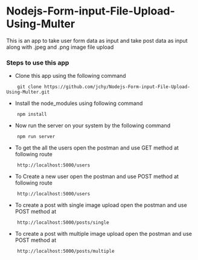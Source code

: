 # Nodejs-Form-input-File-Upload-Using-Multer
This is an app to take user form data as input and take post data as input along with .jpeg and .png image file upload

### Steps to use this app
- Clone this app using the following command
```
    git clone https://github.com/jchy/Nodejs-Form-input-File-Upload-Using-Multer.git
```
- Install the node_modules using following command
```
    npm install
```
- Now run the server on your system by the following command
```
    npm run server
```
- To get the all the users open the postman and use GET method at following route
```
    http://localhost:5000/users
```
- To Create a new user open the postman and use POST method at following route
```
    http://localhost:5000/users
```
- To create a post with single image upload open the postman and use POST method at 
```
    http://localhost:5000/posts/single 
```
- To create a post with multiple image upload open the postman and use POST method at 
```
    http://localhost:5000/posts/multiple
```
